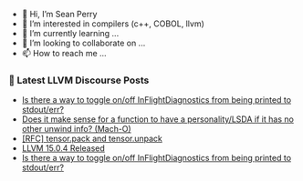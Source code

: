 - 👋 Hi, I’m Sean Perry
- 👀 I’m interested in compilers (c++, COBOL, llvm)
- 🌱 I’m currently learning ...
- 💞️ I’m looking to collaborate on ...
- 📫 How to reach me ...

<!---
s66perry/s66perry is a ✨ special ✨ repository because its `README.md` (this file) appears on your GitHub profile.
You can click the Preview link to take a look at your changes.
--->
### 📕 Latest LLVM Discourse Posts

<!-- DISCOURSE-LLVM:START -->
- [Is there a way to toggle on/off InFlightDiagnostics from being printed to stdout/err?](https://discourse.llvm.org/t/is-there-a-way-to-toggle-on-off-inflightdiagnostics-from-being-printed-to-stdout-err/66452#post_3)
- [Does it make sense for a function to have a personality/LSDA if it has no other unwind info? &lpar;Mach-O&rpar;](https://discourse.llvm.org/t/does-it-make-sense-for-a-function-to-have-a-personality-lsda-if-it-has-no-other-unwind-info-mach-o/65490#post_5)
- [[RFC] tensor.pack and tensor.unpack](https://discourse.llvm.org/t/rfc-tensor-pack-and-tensor-unpack/66408#post_14)
- [LLVM 15.0.4 Released](https://discourse.llvm.org/t/llvm-15-0-4-released/66337#post_5)
- [Is there a way to toggle on/off InFlightDiagnostics from being printed to stdout/err?](https://discourse.llvm.org/t/is-there-a-way-to-toggle-on-off-inflightdiagnostics-from-being-printed-to-stdout-err/66452#post_2)
<!-- DISCOURSE-LLVM:END -->
